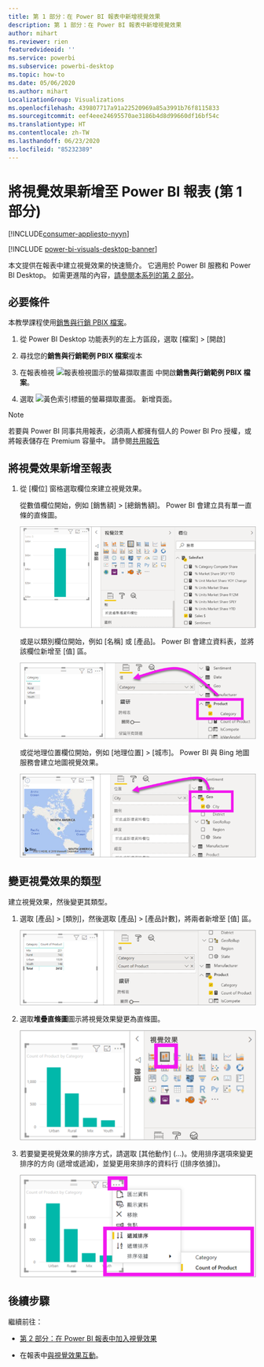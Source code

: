 ```yaml
---
title: 第 1 部分：在 Power BI 報表中新增視覺效果
description: 第 1 部分：在 Power BI 報表中新增視覺效果
author: mihart
ms.reviewer: rien
featuredvideoid: ''
ms.service: powerbi
ms.subservice: powerbi-desktop
ms.topic: how-to
ms.date: 05/06/2020
ms.author: mihart
LocalizationGroup: Visualizations
ms.openlocfilehash: 439807717a91a22520969a85a3991b76f8115833
ms.sourcegitcommit: eef4eee24695570ae3186b4d8d99660df16bf54c
ms.translationtype: HT
ms.contentlocale: zh-TW
ms.lasthandoff: 06/23/2020
ms.locfileid: "85232389"
---
```

# <a name="add-visuals-to-a-power-bi-report-part-1"></a>將視覺效果新增至 Power BI 報表 (第 1 部分)

[!INCLUDE[consumer-appliesto-nyyn](../includes/consumer-appliesto-nyyn.md)]    

[!INCLUDE [power-bi-visuals-desktop-banner](../includes/power-bi-visuals-desktop-banner.md)]

本文提供在報表中建立視覺效果的快速簡介。 它適用於 Power BI 服務和 Power BI Desktop。 如需更進階的內容，[請參閱本系列的第 2 部分](power-bi-report-add-visualizations-ii.md)。

## <a name="prerequisites"></a>必要條件

本教學課程使用[銷售與行銷 PBIX 檔案](https://download.microsoft.com/download/9/7/6/9767913A-29DB-40CF-8944-9AC2BC940C53/Sales%20and%20Marketing%20Sample%20PBIX.pbix)。

1. 從 Power BI Desktop 功能表列的左上方區段，選取 [檔案] > [開啟]
   
2. 尋找您的**銷售與行銷範例 PBIX 檔案**複本

1. 在報表檢視 ![報表檢視圖示的螢幕擷取畫面](media/power-bi-visualization-kpi/power-bi-report-view.png) 中開啟**銷售與行銷範例 PBIX 檔案**。

1. 選取 ![黃色索引標籤的螢幕擷取畫面。](media/power-bi-visualization-kpi/power-bi-yellow-tab.png) 新增頁面。

> [!NOTE]
> 若要與 Power BI 同事共用報表，必須兩人都擁有個人的 Power BI Pro 授權，或將報表儲存在 Premium 容量中。 請參閱[共用報告](../collaborate-share/service-share-reports.md)

## <a name="add-visualizations-to-the-report"></a>將視覺效果新增至報表

1. 從 [欄位]  窗格選取欄位來建立視覺效果。

    從數值欄位開始，例如 [銷售額] > [總銷售額]。 Power BI 會建立具有單一直條的直條圖。

    ![具有單一直條的直條圖螢幕擷取畫面。](media/power-bi-report-add-visualizations-i/power-bi-column-chart.png)

    或是以類別欄位開始，例如 [名稱] 或 [產品]。 Power BI 會建立資料表，並將該欄位新增至 [值] 區。

    ![資料表 (內含四個類別) 的螢幕擷取畫面](media/power-bi-report-add-visualizations-i/power-bi-product.png)

    或從地理位置欄位開始，例如 [地理位置] > [城市]。 Power BI 與 Bing 地圖服務會建立地圖視覺效果。

    ![地圖視覺效果的螢幕擷取畫面。](media/power-bi-report-add-visualizations-i/power-bi-maps.png)

## <a name="change-the-type-of-visualization"></a>變更視覺效果的類型

 建立視覺效果，然後變更其類型。 
 
 1. 選取 [產品] > [類別]，然後選取 [產品] > [產品計數]，將兩者新增至 [值] 區。

    ![[欄位] 窗格的螢幕擷取畫面，[值] 區也已標示。](media/power-bi-report-add-visualizations-i/power-bi-create-visual.png)

1. 選取**堆疊直條圖**圖示將視覺效果變更為直條圖。

   ![標示堆疊直條圖圖示的 [視覺效果] 窗格螢幕擷取畫面。](media/power-bi-report-add-visualizations-i/power-bi-convert.png)

1. 若要變更視覺效果的排序方式，請選取 [其他動作] (...)。使用排序選項來變更排序的方向 (遞增或遞減)，並變更用來排序的資料行 ([排序依據])。

   ![其他動作下拉式清單的螢幕擷取畫面。](media/power-bi-report-add-visualizations-i/power-bi-sort.png)
  
## <a name="next-steps"></a>後續步驟

 繼續前往：

* [第 2 部分：在 Power BI 報表中加入視覺效果](power-bi-report-add-visualizations-ii.md)

* 在報表中[與視覺效果互動](../consumer/end-user-reading-view.md)。
